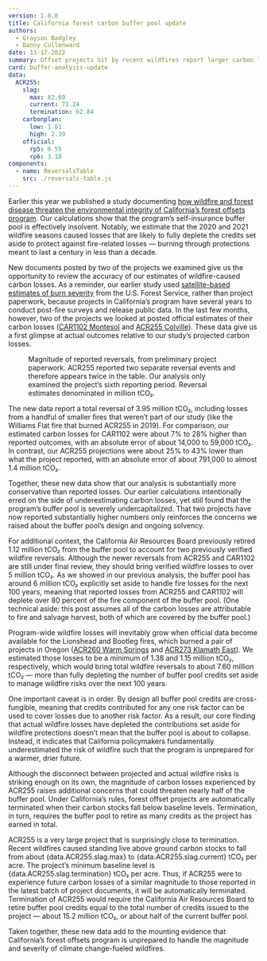 ```yaml
---
version: 1.0.0
title: California forest carbon buffer pool update
authors:
  - Grayson Badgley
  - Danny Cullenward
date: 11-17-2022
summary: Offset projects hit by recent wildfires report larger carbon losses than we had projected.
card: buffer-analysis-update
data:
  ACR255:
    slag:
      max: 82.69
      current: 73.24
      termination: 62.84
    carbonplan:
      low: 1.81
      high: 2.39
    official:
      rp5: 0.55
      rp6: 3.18
components:
  - name: ReversalsTable
    src: ./reversals-table.js
---
```


Earlier this year we published a study documenting [how wildfire and forest disease threaten the environmental integrity of California’s forest offsets program](http://dx.doi.org/10.3389/ffgc.2022.930426). Our calculations show that the program’s self-insurance buffer pool is effectively insolvent. Notably, we estimate that the 2020 and 2021 wildfire seasons caused losses that are likely to fully deplete the credits set aside to protect against fire-related losses — burning through protections meant to last a century in less than a decade.

New documents posted by two of the projects we examined give us the opportunity to review the accuracy of our estimates of wildfire-caused carbon losses. As a reminder, our earlier study used [satellite-based estimates of burn severity](https://burnseverity.cr.usgs.gov/ravg/) from the U.S. Forest Service, rather than project paperwork, because projects in California’s program have several years to conduct post-fire surveys and release public data. In the last few months, however, two of the projects we looked at posted official estimates of their carbon losses ([CAR1102 Montesol](https://thereserve2.apx.com/mymodule/reg/TabDocuments.asp?r=111&ad=Prpt&act=update&type=PRO&aProj=pub&tablename=doc&id1=1102) and [ACR255 Colville](https://acr2.apx.com/mymodule/reg/TabDocuments.asp?r=111&ad=Prpt&act=update&type=PRO&aProj=pub&tablename=doc&id1=255)). These data give us a first glimpse at actual outcomes relative to our study’s projected carbon losses.

<Figure>
  <ReversalsTable />
  <TableCaption number={1}>
    Magnitude of reported reversals, from preliminary project paperwork. ACR255
    reported two separate reversal events and therefore appears twice in the
    table. Our analysis only examined the project’s sixth reporting period.
    Reversal estimates denominated in million tCO₂.
  </TableCaption>
</Figure>

The new data report a total reversal of 3.95 million tCO₂, including losses from a handful of smaller fires that weren’t part of our study (like the Williams Flat fire that burned ACR255 in 2019). For comparison, our estimated carbon losses for CAR1102 were about 7% to 28% higher than reported outcomes, with an absolute error of about 14,000 to 59,000 tCO₂. In contrast, our ACR255 projections were about 25% to 43% lower than what the project reported, with an absolute error of about 791,000 to almost 1.4 million tCO₂.

Together, these new data show that our analysis is substantially more conservative than reported losses. Our earlier calculations intentionally erred on the side of underestimating carbon losses, yet still found that the program’s buffer pool is severely undercapitalized. That two projects have now reported substantially higher numbers only reinforces the concerns we raised about the buffer pool’s design and ongoing solvency.

For additional context, the California Air Resources Board previously retired 1.12 million tCO₂ from the buffer pool to account for two previously verified wildfire reversals. Although the newer reversals from ACR255 and CAR1102 are still under final review, they should bring verified wildfire losses to over 5 million tCO₂. As we showed in our previous analysis, the buffer pool has around 6 million tCO₂ explicitly set aside to handle fire losses for the next 100 years, meaning that reported losses from ACR255 and CAR1102 will deplete over 80 percent of the fire component of the buffer pool. (One technical aside: this post assumes all of the carbon losses are attributable to fire and salvage harvest, both of which are covered by the buffer pool.)

Program-wide wildfire losses will inevitably grow when official data become available for the Lionshead and Bootleg fires, which burned a pair of projects in Oregon ([ACR260 Warm Springs](https://acr2.apx.com/mymodule/reg/prjView.asp?id1=260) and [ACR273 Klamath East](https://acr2.apx.com/mymodule/reg/prjView.asp?id1=273)). We estimated those losses to be a minimum of 1.38 and 1.15 million tCO₂, respectively, which would bring total wildfire reversals to about 7.60 million tCO₂ — more than fully depleting the number of buffer pool credits set aside to manage wildfire risks over the next 100 years.

One important caveat is in order. By design all buffer pool credits are cross-fungible, meaning that credits contributed for any one risk factor can be used to cover losses due to another risk factor. As a result, our core finding that actual wildfire losses have depleted the contributions set aside for wildfire protections doesn’t mean that the buffer pool is about to collapse. Instead, it indicates that California policymakers fundamentally underestimated the risk of wildfire such that the program is unprepared for a warmer, drier future.

Although the disconnect between projected and actual wildfire risks is striking enough on its own, the magnitude of carbon losses experienced by ACR255 raises additional concerns that could threaten nearly half of the buffer pool. Under California’s rules, forest offset projects are automatically terminated when their carbon stocks fall below baseline levels. Termination, in turn, requires the buffer pool to retire as many credits as the project has earned in total.

ACR255 is a very large project that is surprisingly close to termination. Recent wildfires caused standing live above ground carbon stocks to fall from about {data.ACR255.slag.max} to {data.ACR255.slag.current} tCO₂ per acre. The project’s minimum baseline level is {data.ACR255.slag.termination} tCO₂ per acre. Thus, if ACR255 were to experience future carbon losses of a similar magnitude to those reported in the latest batch of project documents, it will be automatically terminated. Termination of ACR255 would require the California Air Resources Board to retire buffer pool credits equal to the total number of credits issued to the project — about 15.2 million tCO₂, or about half of the current buffer pool.

Taken together, these new data add to the mounting evidence that California’s forest offsets program is unprepared to handle the magnitude and severity of climate change-fueled wildfires.
